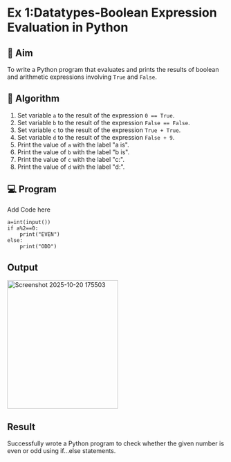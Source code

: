 
# Ex 1:Datatypes-Boolean Expression Evaluation in Python

## 🎯 Aim
To write a Python program that evaluates and prints the results of boolean and arithmetic expressions involving `True` and `False`.

## 🧠 Algorithm
1. Set variable `a` to the result of the expression `0 == True`.
2. Set variable `b` to the result of the expression `False == False`.
3. Set variable `c` to the result of the expression `True + True`.
4. Set variable `d` to the result of the expression `False + 9`.
5. Print the value of `a` with the label "a is".
6. Print the value of `b` with the label "b is".
7. Print the value of `c` with the label "c:".
8. Print the value of `d` with the label "d:".

## 💻 Program
Add Code here
```
a=int(input())
if a%2==0:
    print("EVEN")
else:
    print("ODD")
```

## Output
<img width="256" height="297" alt="Screenshot 2025-10-20 175503" src="https://github.com/user-attachments/assets/88706e19-7822-4ef0-9345-dd929ffab6c7" />

## Result
Successfully wrote a Python program to check whether the given number is even or odd using if...else statements.


